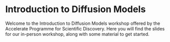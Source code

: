 # Introduction to Diffusion Models

Welcome to the Introduction to Diffusion Models workshop offered by the Accelerate Programme for Scientific Discovery. Here you will find the slides for our in-person workshop, along with some material to get started.

<!-- ![Alt text](<./artifacts/1_Introduction.pdf>){ type=application/pdf style="min-height:53vh;width:110%" } -->